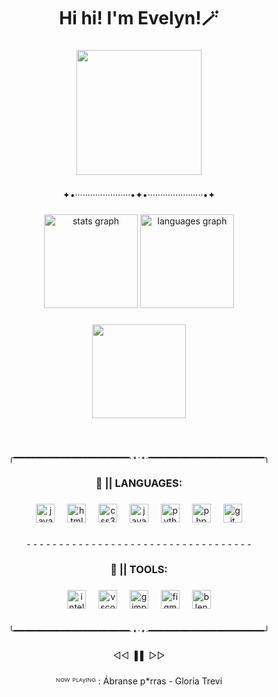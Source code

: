 <h1 align="center">Hi hi! I'm Evelyn!🪄</h1>

###

<div align="center">
  <img height="200" src="https://media1.giphy.com/media/4N3Mqhl8JRyYLapZgt/source.gif"  />
</div>

###

<p align="center">✦•······················•✦•······················•✦</p>

###

<div align="center">
  <img src="https://github-readme-stats.vercel.app/api?username=EvelynSherlyn&hide_title=false&hide_rank=true&show_icons=true&include_all_commits=true&count_private=true&disable_animations=false&theme=dracula&locale=en&hide_border=false&custom_title=Stats" height="150" alt="stats graph"  />
  <img src="https://github-readme-stats.vercel.app/api/top-langs?username=EvelynSherlyn&locale=en&hide_title=true&layout=compact&card_width=320&langs_count=10&theme=dracula&hide_border=false" height="150" alt="languages graph"  />
</div>

###

<div align="center">
  <img height="150" src="https://i.ibb.co/j9R0Wmp2/Justice.gif"  />
</div>

###

<br clear="both">

<p align="center">╭━━━━━━━━━━━━━━━━━━━━━━∙⋆⋅⋆∙━━━━━━━━━━━━━━━━━━━━━━╮</p>

###

<h3 align="center">🍋 || LANGUAGES:</h3>

###

<div align="center">
  <img src="https://cdn.jsdelivr.net/gh/devicons/devicon/icons/java/java-original.svg" height="30" alt="java logo"  />
  <img width="12" />
  <img src="https://cdn.jsdelivr.net/gh/devicons/devicon/icons/html5/html5-original.svg" height="30" alt="html5 logo"  />
  <img width="12" />
  <img src="https://cdn.jsdelivr.net/gh/devicons/devicon/icons/css3/css3-original.svg" height="30" alt="css3 logo"  />
  <img width="12" />
  <img src="https://cdn.jsdelivr.net/gh/devicons/devicon/icons/javascript/javascript-original.svg" height="30" alt="javascript logo"  />
  <img width="12" />
  <img src="https://cdn.jsdelivr.net/gh/devicons/devicon/icons/python/python-original.svg" height="30" alt="python logo"  />
  <img width="12" />
  <img src="https://cdn.jsdelivr.net/gh/devicons/devicon/icons/php/php-original.svg" height="30" alt="php logo"  />
  <img width="12" />
  <img src="https://cdn.jsdelivr.net/gh/devicons/devicon/icons/git/git-original.svg" height="30" alt="git logo"  />
</div>

###

<p align="center">- - - - - - - - - - - - - - - - - - - - - - - - - - - - - - - - - - -</p>

###

<h3 align="center">🍨 || TOOLS:</h3>

###

<div align="center">
  <img src="https://cdn.jsdelivr.net/gh/devicons/devicon/icons/intellij/intellij-original.svg" height="30" alt="intellij logo"  />
  <img width="12" />
  <img src="https://cdn.jsdelivr.net/gh/devicons/devicon/icons/vscode/vscode-original.svg" height="30" alt="vscode logo"  />
  <img width="12" />
  <img src="https://cdn.jsdelivr.net/gh/devicons/devicon/icons/gimp/gimp-original.svg" height="30" alt="gimp logo"  />
  <img width="12" />
  <img src="https://cdn.jsdelivr.net/gh/devicons/devicon/icons/figma/figma-original.svg" height="30" alt="figma logo"  />
  <img width="12" />
  <img src="https://cdn.jsdelivr.net/gh/devicons/devicon/icons/blender/blender-original.svg" height="30" alt="blender logo"  />
</div>

###

<p align="center">╰━━━━━━━━━━━━━━━━━━━━━━∙⋆⋅⋆∙━━━━━━━━━━━━━━━━━━━━━━╯</p>

###

<p align="center">◁◁ ▐ ▌ ▷▷</p>

###

<p align="center">ᴺᴼᵂ ᴾᴸᴬᵞᴵᴺᴳ : Ábranse p*rras - Gloria Trevi</p>

###
